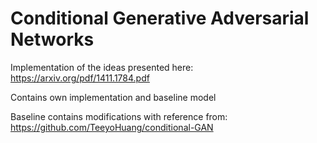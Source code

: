 # Conditional Generative Adversarial Networks

Implementation of the ideas presented here: https://arxiv.org/pdf/1411.1784.pdf

Contains own implementation and baseline model

Baseline contains modifications with reference from: https://github.com/TeeyoHuang/conditional-GAN
